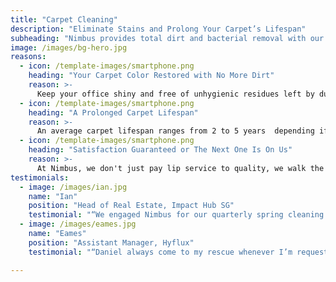 ```yaml
---
title: "Carpet Cleaning"
description: "Eliminate Stains and Prolong Your Carpet’s Lifespan"
subheading: "Nimbus provides total dirt and bacterial removal with our office carpet care package"
image: /images/bg-hero.jpg
reasons:
  - icon: /template-images/smartphone.png
    heading: "Your Carpet Color Restored with No More Dirt"
    reason: >-
      Keep your office shiny and free of unhygienic residues left by dust mites in the carpet pile. We use deep water extraction machinery to cut off all the top layer of dirty carpet fur and more importantly, through the extraction process, eliminate all the germs, dirt and dust deep down in your carpet.
  - icon: /template-images/smartphone.png
    heading: "A Prolonged Carpet Lifespan"
    reason: >-
      An average carpet lifespan ranges from 2 to 5 years  depending if your floor convering is a Woven, Needlefelt or a Knotted pile. Regular carpet care every 6 to 12 months can substantially prolong your office carpet’s lifespan.
  - icon: /template-images/smartphone.png
    heading: "Satisfaction Guaranteed or The Next One Is On Us"
    reason: >-
      At Nimbus, we don't just pay lip service to quality, we walk the talk. if you are dissatisfied with our carpet cleaning after the service, we will do a complimentary cleaning for you free of charge with no questions asked.
testimonials:
  - image: /images/ian.jpg
    name: "Ian"
    position: "Head of Real Estate, Impact Hub SG"
    testimonial: "“We engaged Nimbus for our quarterly spring cleaning services. We were impressed by their professionalism and quality equipment! Would definitely recommend.”"
  - image: /images/eames.jpg
    name: "Eames"
    position: "Assistant Manager, Hyflux"
    testimonial: "“Daniel always come to my rescue whenever I’m requesting for an urgent help in spring cleaning services due to various VIP events”"

---
```


